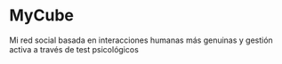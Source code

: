# MyCube
Mi red social basada en interacciones humanas más genuinas y gestión activa a través de test psicológicos
